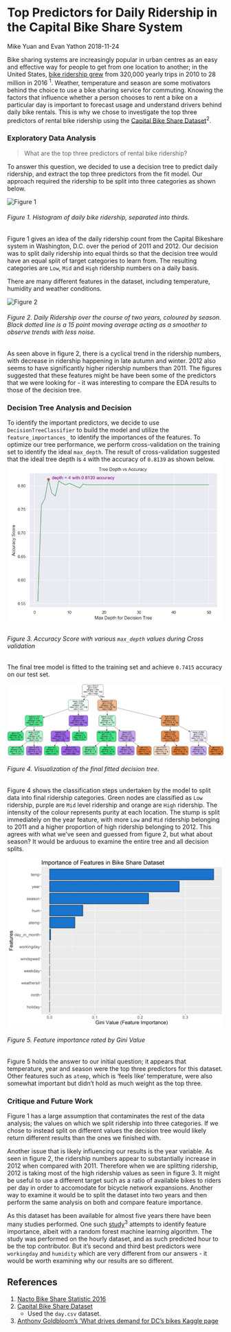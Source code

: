 Top Predictors for Daily Ridership in the Capital Bike Share System
================
Mike Yuan and Evan Yathon
2018-11-24

Bike sharing systems are increasingly popular in urban centres as an
easy and effective way for people to get from one location to another;
in the United States, [bike ridership
grew](https://nacto.org/bike-share-statistics-2016/) from 320,000 yearly
trips in 2010 to 28 million in 2016 <sup>1</sup>. Weather, temperature
and season are some motivators behind the choice to use a bike sharing
service for commuting. Knowing the factors that influence whether a
person chooses to rent a bike on a particular day is important to
forecast usage and understand drivers behind daily bike rentals. This is
why we chose to investigate the top three predictors of rental bike
ridership using the [Capital Bike Share
Dataset](https://archive.ics.uci.edu/ml/datasets/bike+sharing+dataset)<sup>2</sup>.

### Exploratory Data Analysis

> What are the top three predictors of rental bike ridership?

To answer this question, we decided to use a decision tree to predict
daily ridership, and extract the top three predictors from the fit
model. Our approach required the ridership to be split into three
categories as shown below.

![Figure
1](img/plot_ridership_histo.png)

###### Figure 1. Histogram of daily bike ridership, separated into thirds.

Figure 1 gives an idea of the daily ridership count from the Capital
Bikeshare system in Washington, D.C. over the period of 2011 and 2012.
Our decision was to split daily ridership into equal thirds so that the
decision tree would have an equal split of target categories to learn
from. The resulting categories are `Low`, `Mid` and `High` ridership
numbers on a daily basis.

There are many different features in the dataset, including temperature,
humidity and weather conditions.

![Figure
2](img/plot_rider_by_date.png)

###### Figure 2. Daily Ridership over the course of two years, coloured by season. Black dotted line is a 15 point moving average acting as a smoother to observe trends with less noise.

As seen above in figure 2, there is a cyclical trend in the ridership
numbers, with decrease in ridership happening in late autumn and winter.
2012 also seems to have significantly higher ridership numbers than
2011. The figures suggested that these features might be have been some
of the predictors that we were looking for - it was interesting to
compare the EDA results to those of the decision tree.

### Decision Tree Analysis and Decision

To identify the important predictors, we decide to use
`DecisionTreeClassifier` to build the model and utilize the
`feature_importances_` to identify the importances of the features. To
optimize our tree performance, we perform cross-validation on the
training set to identify the ideal `max_depth`. The result of
cross-validation suggested that the ideal tree depth is `4` with the
accuracy of `0.8139` as shown below.
![Figure3](img/accuracy.png)

###### Figure 3. Accuracy Score with various `max_depth` values during Cross validation

The final tree model is fitted to the training set and achieve `0.7415`
accuracy on our test set.

![Figure 4](img/dtree.png)

###### Figure 4. Visualization of the final fitted decision tree.

Figure 4 shows the classification steps undertaken by the model to split
data into final ridership categories. Green nodes are classified as
`Low` ridership, purple are `Mid` level ridership and orange are `High`
ridership. The intensity of the colour represents purity at each
location. The stump is split immediately on the year feature, with more
`Low` and `Mid` ridership belonging to 2011 and a higher proportion of
high ridership belonging to 2012. This agrees with what we’ve seen and
guessed from figure 2, but what about season? It would be arduous to
examine the entire tree and all decision splits.

![Figure 5](img/important_features.png)

###### Figure 5. Feature importance rated by Gini Value

Figure 5 holds the answer to our initial question; it appears that
temperature, year and season were the top three predictors for this
dataset. Other features such as `atemp`, which is ‘feels like’
temperature, were also somewhat important but didn’t hold as much weight
as the top three.

### Critique and Future Work

Figure 1 has a large assumption that contaminates the rest of the data
analysis; the values on which we split ridership into three categories.
If we chose to instead split on different values the decision tree would
likely return different results than the ones we finished with.

Another issue that is likely influencing our results is the year
variable. As seen in figure 2, the ridership numbers appear to
substantially increase in 2012 when compared with 2011. Therefore when
we are splitting ridership, 2012 is taking most of the high ridership
values as seen in figure 3. It might be useful to use a different target
such as a ratio of available bikes to riders per day in order to
accomodate for bicycle network expansions. Another way to examine it
would be to split the dataset into two years and then perform the same
analysis on both and compare feature importance.

As this dataset has been available for almost five years there have been
many studies performed. One such
[study](https://www.kaggle.com/antgoldbloom/random-forest-benchmark/output)<sup>3</sup>
attempts to identify feature importance, albeit with a random forest
machine learning algorithm. The study was performed on the hourly
dataset, and as such predicted hour to be the top contributor. But it’s
second and third best predictors were `workingday` and `humidity` which
are very different from our answers - it would be worth examining why
our results are so different.

## References

1.  [Nacto Bike Share
    Statistic 2016](https://nacto.org/bike-share-statistics-2016/)
2.  [Capital Bike Share
    Dataset](https://archive.ics.uci.edu/ml/datasets/bike+sharing+dataset)
      - Used the `day.csv` dataset.
3.  [Anthony Goldbloom’s ’What drives demand for DC’s bikes Kaggle
    page](https://www.kaggle.com/antgoldbloom/random-forest-benchmark/output)
